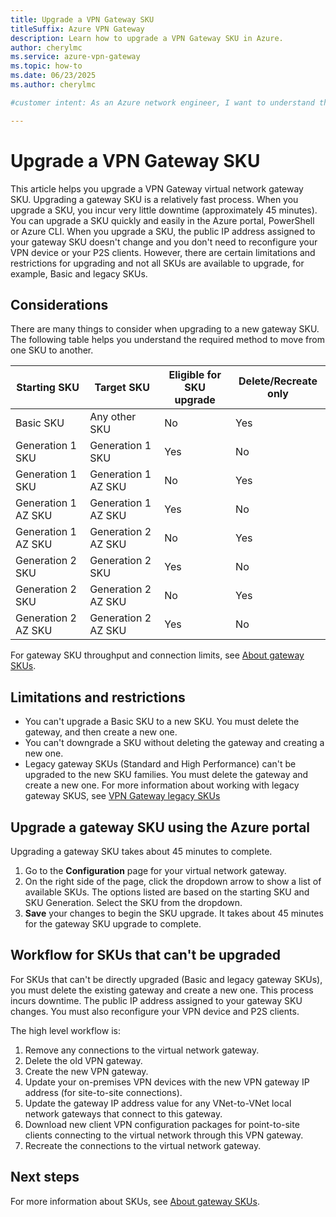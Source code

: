 ```yaml
---
title: Upgrade a VPN Gateway SKU
titleSuffix: Azure VPN Gateway
description: Learn how to upgrade a VPN Gateway SKU in Azure.
author: cherylmc
ms.service: azure-vpn-gateway
ms.topic: how-to
ms.date: 06/23/2025
ms.author: cherylmc

#customer intent: As an Azure network engineer, I want to understand the workflow for upgrading a VPN Gateway SKU so that I can plan properly and minimize downtime.

---
```

# Upgrade a VPN Gateway SKU

This article helps you upgrade a VPN Gateway virtual network gateway SKU. Upgrading a gateway SKU is a relatively fast process. When you upgrade a SKU, you incur very little downtime (approximately 45 minutes). You can upgrade a SKU quickly and easily in the Azure portal, PowerShell or Azure CLI. When you upgrade a SKU, the public IP address assigned to your gateway SKU doesn't change and you don't need to reconfigure your VPN device or your P2S clients. However, there are certain limitations and restrictions for upgrading and not all SKUs are available to upgrade, for example, Basic and legacy SKUs.

## Considerations

There are many things to consider when upgrading to a new gateway SKU. The following table helps you understand the required method to move from one SKU to another.

| Starting SKU | Target SKU | Eligible for SKU upgrade| Delete/Recreate only |
| --- | --- |--- | --- |
| Basic SKU | Any other SKU | No | Yes  |
| Generation 1 SKU | Generation 1 SKU | Yes| No |
| Generation 1 SKU | Generation 1 AZ SKU | No |Yes |
| Generation 1 AZ SKU | Generation 1 AZ SKU |Yes | No |
| Generation 1 AZ SKU | Generation 2 AZ SKU | No | Yes |
| Generation 2 SKU | Generation 2 SKU | Yes | No |
| Generation 2 SKU | Generation 2 AZ SKU | No |Yes |
| Generation 2 AZ SKU | Generation 2 AZ SKU | Yes | No |

For gateway SKU throughput and connection limits, see [About gateway SKUs](about-gateway-skus.md#benchmark).

## Limitations and restrictions

* You can't upgrade a Basic SKU to a new SKU. You must delete the gateway, and then create a new one.
* You can't downgrade a SKU without deleting the gateway and creating a new one.
* Legacy gateway SKUs (Standard and High Performance) can't be upgraded to the new SKU families. You must delete the gateway and create a new one. For more information about working with legacy gateway SKUS, see [VPN Gateway legacy SKUs](vpn-gateway-about-skus-legacy.md)

## Upgrade a gateway SKU using the Azure portal

Upgrading a gateway SKU takes about 45 minutes to complete.

1. Go to the **Configuration** page for your virtual network gateway.
1. On the right side of the page, click the dropdown arrow to show a list of available SKUs. The options listed are based on the starting SKU and SKU Generation. Select the SKU from the dropdown.
1. **Save** your changes to begin the SKU upgrade. It takes about 45 minutes for the gateway SKU upgrade to complete.

## Workflow for SKUs that can't be upgraded

For SKUs that can't be directly upgraded (Basic and legacy gateway SKUs), you must delete the existing gateway and create a new one. This process incurs downtime. The public IP address assigned to your gateway SKU changes. You must also reconfigure your VPN device and P2S clients.

The high level workflow is:

1. Remove any connections to the virtual network gateway.
1. Delete the old VPN gateway.
1. Create the new VPN gateway.
1. Update your on-premises VPN devices with the new VPN gateway IP address (for site-to-site connections).
1. Update the gateway IP address value for any VNet-to-VNet local network gateways that connect to this gateway.
1. Download new client VPN configuration packages for point-to-site clients connecting to the virtual network through this VPN gateway.
1. Recreate the connections to the virtual network gateway.

## Next steps

For more information about SKUs, see [About gateway SKUs](about-gateway-skus.md).